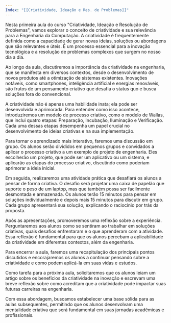 ```yaml
---
Index: "[[Criatividade, Ideação e Res. de Problemas]]"
---
```

Nesta primeira aula do curso "Criatividade, Ideação e Resolução de Problemas", vamos explorar o conceito de criatividade e sua relevância para a Engenharia da Computação. A criatividade é frequentemente definida como a capacidade de gerar novas ideias, soluções ou abordagens que são relevantes e úteis. É um processo essencial para a inovação tecnológica e a resolução de problemas complexos que surgem no nosso dia a dia.

Ao longo da aula, discutiremos a importância da criatividade na engenharia, que se manifesta em diversos contextos, desde o desenvolvimento de novos produtos até a otimização de sistemas existentes. Inovações notáveis, como smartphones, inteligência artificial e energias renováveis, são frutos de um pensamento criativo que desafia o status quo e busca soluções fora do convencional.

A criatividade não é apenas uma habilidade inata; ela pode ser desenvolvida e aprimorada. Para entender como isso acontece, introduziremos um modelo de processo criativo, como o modelo de Wallas, que inclui quatro etapas: Preparação, Incubação, Iluminação e Verificação. Cada uma dessas etapas desempenha um papel crucial no desenvolvimento de ideias criativas e na sua implementação.

Para tornar o aprendizado mais interativo, faremos uma discussão em grupo. Os alunos serão divididos em pequenos grupos e convidados a aplicar o processo criativo a um exemplo de projeto de engenharia. Eles escolherão um projeto, que pode ser um aplicativo ou um sistema, e aplicarão as etapas do processo criativo, discutindo como poderiam aprimorar a ideia inicial.

Em seguida, realizaremos uma atividade prática que desafiará os alunos a pensar de forma criativa. O desafio será projetar uma caixa de papelão que suporte o peso de um laptop, mas que também possa ser facilmente desmontada e armazenada. Os alunos terão 15 minutos para pensar em soluções individualmente e depois mais 15 minutos para discutir em grupo. Cada grupo apresentará sua solução, explicando o raciocínio por trás da proposta.

Após as apresentações, promoveremos uma reflexão sobre a experiência. Perguntaremos aos alunos como se sentiram ao trabalhar em soluções criativas, quais desafios enfrentaram e o que aprenderam com a atividade. Essa reflexão é fundamental para que os alunos percebam a aplicabilidade da criatividade em diferentes contextos, além da engenharia.

Para encerrar a aula, faremos uma recapitulação dos principais pontos discutidos e encorajaremos os alunos a continuar pensando sobre a criatividade e como podem aplicá-la em suas vidas e estudos.

Como tarefa para a próxima aula, solicitaremos que os alunos leiam um artigo sobre os benefícios da criatividade na inovação e escrevam uma breve reflexão sobre como acreditam que a criatividade pode impactar suas futuras carreiras na engenharia.

Com essa abordagem, buscamos estabelecer uma base sólida para as aulas subsequentes, permitindo que os alunos desenvolvam uma mentalidade criativa que será fundamental em suas jornadas acadêmicas e profissionais.